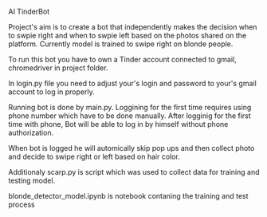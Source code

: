 AI TinderBot

 Project's aim is to create a bot that independently makes the decision when to swpie right and when to swpie left
 based on the photos shared on the platform. Currently model is trained to swipe right on blonde people.

 To run this bot you have to own a Tinder account connected to gmail,
 chromedriver in project folder.
 
 In login.py file you need to adjust your's login and password to your's gmail
 account to log in properly.

 Running bot is done by main.py.
 Loggining for the first time requires using 
 phone number which have to be done manually. After logginig for the first time
 with phone, Bot will be able to log in by himself without phone authorization.

 When bot is logged he will automically skip pop ups and then collect photo and decide
 to swipe right or left based on hair color.


 Additionaly scarp.py is script which
 was used to collect data for training and testing model.

 blonde_detector_model.ipynb is notebook contaning
 the training and test process

 
 

 
